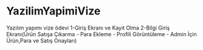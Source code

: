 # YazilimYapimiVize
Yazılım yapımı vize ödevi
1-Giriş Ekranı ve Kayıt Olma
2-Bilgi Giriş Ekranı(Ürün Satışa Çıkarma - Para Ekleme - Profili Görüntüleme - Admin İçin Ürün,Para ve Satış Onayları)
